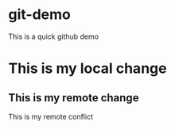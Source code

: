 # git-demo

This is a quick github demo

# This is my local change

## This is my remote change

This is my remote conflict
